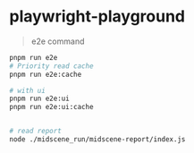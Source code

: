 # playwright-playground

> e2e command


```bash
pnpm run e2e
# Priority read cache
pnpm run e2e:cache

# with ui
pnpm run e2e:ui
pnpm run e2e:ui:cache


# read report
node ./midscene_run/midscene-report/index.js
```


